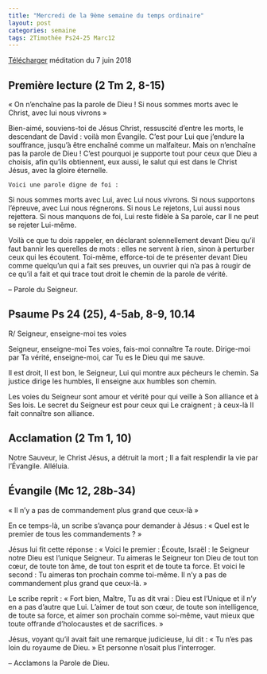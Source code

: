 ```yaml
---
title: "Mercredi de la 9ème semaine du temps ordinaire"
layout: post
categories: semaine
tags: 2Timothée Ps24-25 Marc12  
---
```


[Télécharger](https://bruno-sou.github.io/mypages/pj/2018-06-07_Messe_du_jeudi_7_juin_2018.pdf) méditation du 7 juin 2018

## Première lecture (2 Tm 2, 8-15)
« On n’enchaîne pas la parole de Dieu ! Si nous sommes morts avec le Christ, avec lui nous vivrons »

Bien-aimé, souviens-toi de Jésus Christ, ressuscité d’entre les morts, le descendant de David :
voilà mon Évangile.
C’est pour Lui que j’endure la souffrance, jusqu’à être enchaîné comme un malfaiteur.
Mais on n’enchaîne pas la parole de Dieu !
C’est pourquoi je supporte tout pour ceux que Dieu a choisis,
afin qu’ils obtiennent, eux aussi, le salut qui est dans le Christ Jésus, avec la gloire éternelle.

    Voici une parole digne de foi :
Si nous sommes morts avec Lui, avec Lui nous vivrons.
Si nous supportons l’épreuve, avec Lui nous régnerons.
Si nous Le rejetons, Lui aussi nous rejettera.
Si nous manquons de foi, Lui reste fidèle à Sa parole, car Il ne peut se rejeter Lui-même.

Voilà ce que tu dois rappeler,
en déclarant solennellement devant Dieu qu’il faut bannir les querelles de mots :
elles ne servent à rien, sinon à perturber ceux qui les écoutent.
Toi-même, efforce-toi de te présenter devant Dieu comme quelqu’un qui a fait ses preuves,
un ouvrier qui n’a pas à rougir de ce qu’il a fait et qui trace tout droit le chemin de la parole de vérité.

– Parole du Seigneur.

## Psaume Ps 24 (25), 4-5ab, 8-9, 10.14
R/ Seigneur, enseigne-moi tes voies

Seigneur, enseigne-moi Tes voies,
fais-moi connaître Ta route.
Dirige-moi par Ta vérité, enseigne-moi,
car Tu es le Dieu qui me sauve.

Il est droit, Il est bon, le Seigneur,
Lui qui montre aux pécheurs le chemin.
Sa justice dirige les humbles,
Il enseigne aux humbles son chemin.

Les voies du Seigneur sont amour et vérité
pour qui veille à Son alliance et à Ses lois.
Le secret du Seigneur est pour ceux qui Le craignent ;
à ceux-là II fait connaître son alliance.

## Acclamation (2 Tm 1, 10)

Notre Sauveur, le Christ Jésus, a détruit la mort ;
Il a fait resplendir la vie par l’Évangile.
Alléluia.

## Évangile (Mc 12, 28b-34)
« Il n’y a pas de commandement plus grand que ceux-là »

En ce temps-là, un scribe s’avança pour demander à Jésus :
« Quel est le premier de tous les commandements ? »

Jésus lui fit cette réponse : 
« Voici le premier : Écoute, Israël : le Seigneur notre Dieu est l’unique Seigneur.
Tu aimeras le Seigneur ton Dieu 
de tout ton cœur, de toute ton âme, de tout ton esprit et de toute ta force.
Et voici le second :
Tu aimeras ton prochain comme toi-même.
Il n’y a pas de commandement plus grand que ceux-là. »

Le scribe reprit :
« Fort bien, Maître, Tu as dit vrai :
Dieu est l’Unique et il n’y en a pas d’autre que Lui.
L’aimer de tout son cœur, de toute son intelligence, de toute sa force,
et aimer son prochain comme soi-même,
vaut mieux que toute offrande d’holocaustes et de sacrifices. »

Jésus, voyant qu’il avait fait une remarque judicieuse, lui dit :
« Tu n’es pas loin du royaume de Dieu. »
Et personne n’osait plus l’interroger.

– Acclamons la Parole de Dieu.
